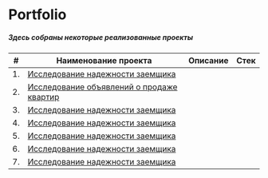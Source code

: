 # Portfolio 
##### Здесь собраны некоторые реализованные проекты


|   #    |                   Наименование проекта                       |                      Описание                     |                   Стек                     |
|--------|--------------------------------------------------------------|---------------------------------------------------|--------------------------------------------|
|   1.   |[Исследование надежности заемщика](http://example.com/link "Я ссылка")
|   2.   |[Исследование объявлений о продаже квартир](http://example.com/link "Я ссылка")
|   3.   |[Исследование надежности заемщика](http://example.com/link "Я ссылка")
|   4.   |[Исследование надежности заемщика](http://example.com/link "Я ссылка")
|   5.   |[Исследование надежности заемщика](http://example.com/link "Я ссылка")
|   6.   |[Исследование надежности заемщика](http://example.com/link "Я ссылка")
|   7.   |[Исследование надежности заемщика](http://example.com/link "Я ссылка")
